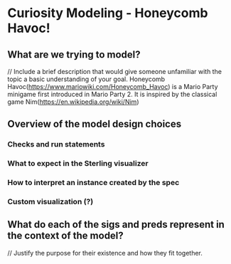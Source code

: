 # Curiosity Modeling - Honeycomb Havoc!

## What are we trying to model?
// Include a brief description that would give someone unfamiliar with the topic a basic understanding of your goal.
Honeycomb Havoc(https://www.mariowiki.com/Honeycomb_Havoc) is a Mario Party minigame first introduced in Mario Party 2. It is inspired by the classical game Nim(https://en.wikipedia.org/wiki/Nim)

## Overview of the model design choices
### Checks and run statements

### What to expect in the Sterling visualizer

### How to interpret an instance created by the spec

### Custom visualization (?)

## What do each of the sigs and preds represent in the context of the model?
// Justify the purpose for their existence and how they fit together.
